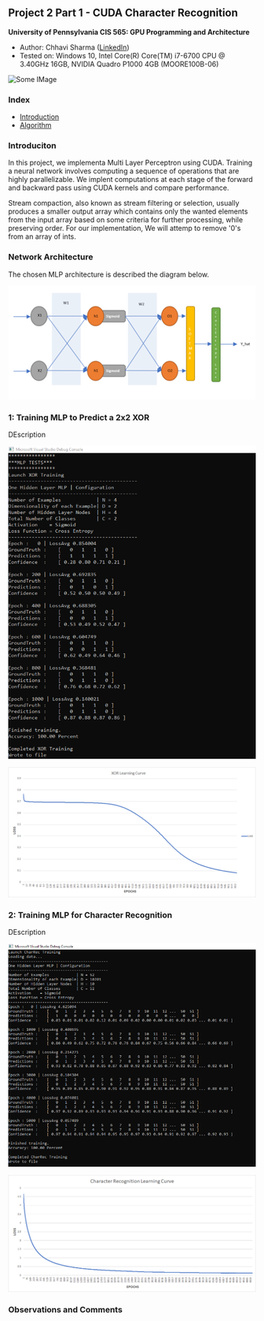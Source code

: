 ## Project 2 Part 1 - CUDA Character Recognition
**University of Pennsylvania
CIS 565: GPU Programming and Architecture**

* Author: Chhavi Sharma ([LinkedIn](https://www.linkedin.com/in/chhavi275/))
* Tested on: Windows 10, Intel Core(R) Core(TM) i7-6700 CPU @ 3.40GHz 16GB, 
             NVIDIA Quadro P1000 4GB (MOORE100B-06)

![Some IMage]()

### Index

- [Introduction]( )
- [Algorithm]()

### Introduciton

In this project, we implementa Multi Layer Perceptron using CUDA. 
Training a neural network involves computing a sequence of operations that are highly parallelizable. 
We implent computations at each stage of the forward and backward pass using CUDA kernels and compare performance. 



Stream compaction, also known as stream filtering or selection, usually produces a smaller output array which contains only the wanted elements from the input array based on some criteria for further processing, while preserving order. For our implementation, We will attemp to remove '0's from an array of ints.

### Network Architecture

 The chosen MLP architecture is described the diagram below.
 
  ![](img/MLPmine.PNG)
 

###  1: Training MLP to Predict a 2x2 XOR
 
 DEscription
 
 ![](img/XorStats.PNG)
 
 ![](img/XorLoss.PNG)
 
###  2: Training MLP for Character Recognition
 DEscription
 
 ![](img/CharRecStats.PNG)
 
 ![](img/CharRecLoss.PNG)
 
### Observations and Comments

